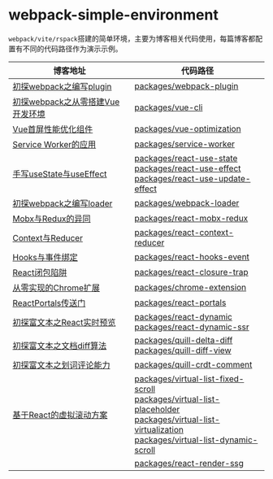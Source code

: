 # webpack-simple-environment
`webpack/vite/rspack`搭建的简单环境，主要为博客相关代码使用，每篇博客都配置有不同的代码路径作为演示示例。


<table>
<thead>

<tr>
<th >博客地址</th>
<th >代码路径</th>
</tr>

</thead>
<tbody>

<tr>
<td><a href="https://juejin.cn/post/7265516154847313954">初探webpack之编写plugin</a></td>
<td><a href="./packages/webpack-plugin">packages/webpack-plugin</a></td>
</tr>

<tr>
<td><a href="https://juejin.cn/post/7265515986471092239">初探webpack之从零搭建Vue开发环境</a></td>
<td><a href="./packages/vue-cli">packages/vue-cli</a></td>
</tr>

<tr>
<td><a href="https://juejin.cn/post/7265516410490535971">Vue首屏性能优化组件</a></td>
<td><a href="./packages/vue-optimization">packages/vue-optimization</a></td>
</tr>

<tr>
<td><a href="https://juejin.cn/post/7265516154847363106">Service Worker的应用</a></td>
<td><a href="./packages/service-worker">packages/service-worker</a></td>
</tr>

<tr>
<td><a href="https://juejin.cn/post/7265516410490732579">手写useState与useEffect</a></td>
<td>
<a href="./packages/react-use-state">packages/react-use-state</a><br>
<a href="./packages/react-use-effect">packages/react-use-effect</a><br>
<a href="./packages/react-use-update-effect">packages/react-use-update-effect</a><br>
</td>
</tr>

<tr>
<td><a href="https://juejin.cn/post/7265516484028383266">初探webpack之编写loader</a></td>
<td><a href="./packages/webpack-loader">packages/webpack-loader</a></td>
</tr>

<tr>
<td><a href="https://juejin.cn/post/7265516154847510562">Mobx与Redux的异同</a></td>
<td><a href="./packages/react-mobx-redux">packages/react-mobx-redux</a></td>
</tr>

<tr>
<td><a href="https://juejin.cn/post/7265516410490880035">Context与Reducer</a></td>
<td><a href="./packages/react-context-reducer">packages/react-context-reducer</a></td>
</tr>

<tr>
<td><a href="https://juejin.cn/post/7265515986471501839">Hooks与事件绑定</a></td>
<td><a href="./packages/react-hooks-event">packages/react-hooks-event</a></td>
</tr>

<tr>
<td><a href="https://juejin.cn/post/7265515986471550991">React闭包陷阱</a></td>
<td><a href="./packages/react-closure-trap">packages/react-closure-trap</a></td>
</tr>

<tr>
<td><a href="https://juejin.cn/post/7265515986471600143">从零实现的Chrome扩展</a></td>
<td><a href="./packages/chrome-extension">packages/chrome-extension</a></td>
</tr>

<tr>
<td><a href="https://juejin.cn/post/7276990690546270247">ReactPortals传送门</a></td>
<td><a href="./packages/react-portals">packages/react-portals</a></td>
</tr>

<tr>
<td><a href="https://juejin.cn/post/7279721119937511458">初探富文本之React实时预览</a></td>
<td>
<a href="./packages/react-dynamic">packages/react-dynamic</a><br>
<a href="./packages/react-dynamic-ssr">packages/react-dynamic-ssr</a><br>
</td>
</tr>

<tr>
<td><a href="https://juejin.cn/post/7337169269951676451">初探富文本之文档diff算法</a></td>
<td>
<a href="./packages/quill-delta-diff">packages/quill-delta-diff</a><br>
<a href="./packages/quill-diff-view">packages/quill-diff-view</a><br>
</td>
</tr>

<tr>
<td><a href="https://juejin.cn/post/7354986873733349439">初探富文本之划词评论能力</a></td>
<td><a href="./packages/quill-crdt-comment">packages/quill-crdt-comment</a></td>
</tr>

<tr>
<td><a href="https://juejin.cn/post/7357390581301739531">基于React的虚拟滚动方案</a></td>
<td>
<a href="./packages/virtual-list-fixed-scroll">packages/virtual-list-fixed-scroll</a><br>
<a href="./packages/virtual-list-placeholder">packages/virtual-list-placeholder</a><br>
<a href="./packages/virtual-list-virtualization">packages/virtual-list-virtualization</a><br>
<a href="./packages/virtual-list-dynamic-scroll">packages/virtual-list-dynamic-scroll</a>
</td>
</tr>

<tr>
<td><a href=""></a></td>
<td><a href="./packages/react-render-ssg">packages/react-render-ssg</a></td>
</tr>

</tbody>
</table>

